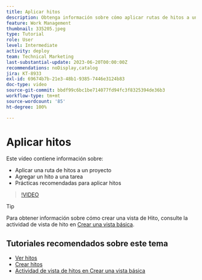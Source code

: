 ```yaml
---
title: Aplicar hitos
description: Obtenga información sobre cómo aplicar rutas de hitos a un proyecto y asociar tareas clave como pasos de hito dentro del proyecto.
feature: Work Management
thumbnail: 335205.jpeg
type: Tutorial
role: User
level: Intermediate
activity: deploy
team: Technical Marketing
last-substantial-update: 2023-06-20T00:00:00Z
recommendations: noDisplay,catalog
jira: KT-8933
exl-id: 69674b7b-21e3-48b1-9385-7446e3124b83
doc-type: video
source-git-commit: bbdf99c6bc1be714077fd94fc3f8325394de36b3
workflow-type: tm+mt
source-wordcount: '85'
ht-degree: 100%

---
```


# Aplicar hitos

Este vídeo contiene información sobre:

* Aplicar una ruta de hitos a un proyecto
* Agregar un hito a una tarea
* Prácticas recomendadas para aplicar hitos

>[!VIDEO](https://video.tv.adobe.com/v/335205/?quality=12&learn=on&enablevpops=1)

>[!TIP]
>
>Para obtener información sobre cómo crear una vista de Hito, consulte la actividad de vista de hito en [Crear una vista básica](/help/reporting/basic-reporting/create-a-basic-view.md).

## Tutoriales recomendados sobre este tema

* [Ver hitos](/help/manage-work/approval-processes-and-milestone-paths/view-milestones.md)
* [Crear hitos](/help/administration-and-setup/approval-processes-and-milestone-paths/creating-milestones.md)
* [Actividad de vista de hitos en Crear una vista básica](/help/reporting/basic-reporting/create-a-basic-view.md)
